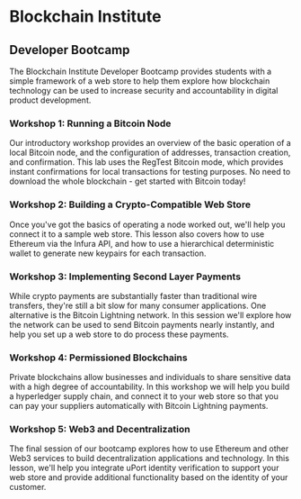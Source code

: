 # Blockchain Institute 

## Developer Bootcamp
The Blockchain Institute Developer Bootcamp provides students with a simple framework of a web store to help them explore how blockchain technology can be used to increase security and accountability in digital product development. 

### Workshop 1: Running a Bitcoin Node
Our introductory workshop provides an overview of the basic operation of a local Bitcoin node, and the configuration of addresses, transaction creation, and confirmation. This lab uses the RegTest Bitcoin mode, which provides instant confirmations for local transactions for testing purposes. No need to download the whole blockchain - get started with Bitcoin today!

### Workshop 2: Building a Crypto-Compatible Web Store
Once you've got the basics of operating a node worked out, we'll help you connect it to a sample web store. This lesson also covers how to use Ethereum via the Infura API, and how to use a hierarchical deterministic wallet to generate new keypairs for each transaction. 

### Workshop 3: Implementing Second Layer Payments
While crypto payments are substantially faster than traditional wire transfers, they're still a bit slow for many consumer applications. One alternative is the Bitcoin Lightning network. In this session we'll explore how the network can be used to send Bitcoin payments nearly instantly, and help you set up a web store to do process these payments. 

### Workshop 4: Permissioned Blockchains
Private blockchains allow businesses and individuals to share sensitive data with a high degree of accountability. In this workshop we will help you build a hyperledger supply chain, and connect it to your web store so that you can pay your suppliers automatically with Bitcoin Lightning payments. 

### Workshop 5: Web3 and Decentralization
The final session of our bootcamp explores how to use Ethereum and other Web3 services to build decentralization applications and technology. In this lesson, we'll help you integrate uPort identity verification to support your web store and provide additional functionality based on the identity of your customer. 